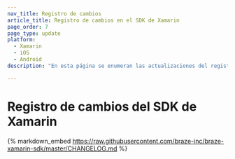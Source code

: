 ```yaml
---
nav_title: Registro de cambios
article_title: Registro de cambios en el SDK de Xamarin
page_order: 7
page_type: update
platform:
  - Xamarin
  - iOS
  - Android
description: "En esta página se enumeran las actualizaciones del registro de cambios del SDK de Xamarin para Braze."

---
```


# Registro de cambios del SDK de Xamarin

{% markdown_embed https://raw.githubusercontent.com/braze-inc/braze-xamarin-sdk/master/CHANGELOG.md %}
